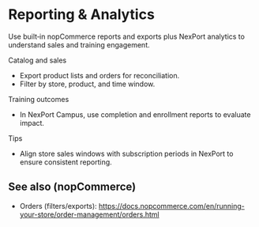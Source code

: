 # Reporting & Analytics

Use built‑in nopCommerce reports and exports plus NexPort analytics to understand sales and training engagement.

Catalog and sales
- Export product lists and orders for reconciliation.
- Filter by store, product, and time window.

Training outcomes
- In NexPort Campus, use completion and enrollment reports to evaluate impact.

Tips
- Align store sales windows with subscription periods in NexPort to ensure consistent reporting.

## See also (nopCommerce)
- Orders (filters/exports): https://docs.nopcommerce.com/en/running-your-store/order-management/orders.html
